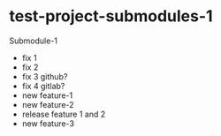 # test-project-submodules-1
Submodule-1

- fix 1
- fix 2
- fix 3 github?
- fix 4 gitlab?
- new feature-1
- new feature-2
- release feature 1 and 2
- new feature-3
